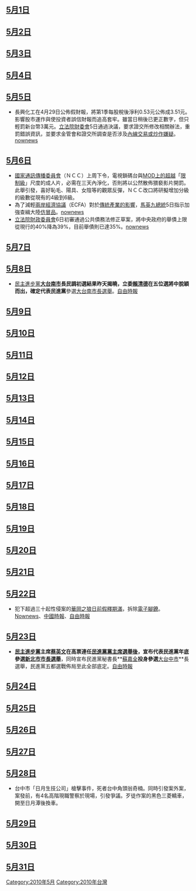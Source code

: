<noinclude></noinclude>

## [5月1日](../Page/5月1日.md "wikilink")

## [5月2日](../Page/5月2日.md "wikilink")

## [5月3日](../Page/5月3日.md "wikilink")

## [5月4日](../Page/5月4日.md "wikilink")

## [5月5日](../Page/5月5日.md "wikilink")

  - 長興化工在4月29日公佈假財報，將第1季每股稅後淨利0.53元公佈成3.51元。影響股市運作與使投資者誤信財報而追高套牢。雖當日稍後已更正數字，但只輕罰新台幣3萬元。[立法院財委會](../Page/立法院.md "wikilink")5日通過決議，要求證交所修改相關辦法，重罰錯誤資訊，並要求金管會和證交所調查是否涉及[內線交易或炒作嫌疑](../Page/內線交易.md "wikilink")。[nownews](http://www.nownews.com/2010/05/05/320-2599898.htm)

## [5月6日](../Page/5月6日.md "wikilink")

  - [國家通訊傳播委員會](../Page/國家通訊傳播委員會.md "wikilink")（ＮＣＣ）上周下令，電視鎖碼台與[MOD上的超越](../Page/MOD.md "wikilink")「[限制級](../Page/限制級.md "wikilink")」尺度的成人片，必需在三天內淨化，否則將以公然散佈猥褻影片開罰。此舉引發，喜好恥毛、陽具、女陰等的觀眾反彈，ＮＣＣ改口將研擬增加分級的級數從現有的4級到6級。
  - 為了減輕[兩岸經濟協議](../Page/兩岸經濟協議.md "wikilink")（ECFA）對於[傳統產業的影響](../Page/傳統產業.md "wikilink")，[馬英九總統](../Page/馬英九.md "wikilink")5日指示加強查緝大陸[仿冒品](../Page/仿冒品.md "wikilink")。[nownews](http://www.nownews.com/2010/05/06/91-2600054.htm)
  - [立法院財政委員會](../Page/立法院.md "wikilink")6日初審通過公共債務法修正草案，將中央政府的舉債上限從現行的40%降為39%，目前舉債則已達35%。[nownews](http://www.nownews.com/2010/05/06/320-2600151.htm)

## [5月7日](../Page/5月7日.md "wikilink")

## [5月8日](../Page/5月8日.md "wikilink")

  - [民主進步黨](../Page/民主進步黨.md "wikilink")**[大台南市](../Page/臺南市_\(直轄市\).md "wikilink")**長民調初選結果昨天揭曉，立委**[賴清德](../Page/賴清德.md "wikilink")**在五位選將中脫穎而出，確定代表**民進黨**參選[大台南市長選舉](../Page/2010年中華民國直轄市市長、市議員暨里長選舉.md "wikilink")。[自由時報](https://web.archive.org/web/20100510014142/http://www.libertytimes.com.tw/2010/new/may/8/today-t3.htm)

## [5月9日](../Page/5月9日.md "wikilink")

## [5月10日](../Page/5月10日.md "wikilink")

## [5月11日](../Page/5月11日.md "wikilink")

## [5月12日](../Page/5月12日.md "wikilink")

## [5月13日](../Page/5月13日.md "wikilink")

## [5月14日](../Page/5月14日.md "wikilink")

## [5月15日](../Page/5月15日.md "wikilink")

## [5月16日](../Page/5月16日.md "wikilink")

## [5月17日](../Page/5月17日.md "wikilink")

## [5月18日](../Page/5月18日.md "wikilink")

## [5月19日](../Page/5月19日.md "wikilink")

## [5月20日](../Page/5月20日.md "wikilink")

## [5月21日](../Page/5月21日.md "wikilink")

## [5月22日](../Page/5月22日.md "wikilink")

  - 犯下超過三十起性侵案的[華岡之狼日前假釋期滿](../Page/華岡之狼.md "wikilink")，拆除[電子腳鐐](../Page/電子腳鐐.md "wikilink")。[Nownews](http://www.nownews.com/2010/05/22/91-2606064.htm)、[中國時報](https://web.archive.org/web/20100729041729/http://news.chinatimes.com/focus/0%2C5243%2C50105431x112010052200176%2C00.html)、[自由時報](https://web.archive.org/web/20100526002544/http://www.libertytimes.com.tw/2010/new/may/22/today-so8.htm)

## [5月23日](../Page/5月23日.md "wikilink")

  - **[民主進步黨](../Page/民主進步黨.md "wikilink")**主席**[蔡英文](../Page/蔡英文.md "wikilink")**在高票連任[民進黨黨主席](../Page/民進黨.md "wikilink")[選舉後](../Page/2010年民主進步黨黨主席選舉.md "wikilink")，宣布代表民進黨年底參選**[新北市市長](../Page/新北市.md "wikilink")[選舉](../Page/2010年中華民國直轄市市長、市議員暨里長選舉.md "wikilink")**，同時宣布民進黨秘書長**[蘇嘉全](../Page/蘇嘉全.md "wikilink")**投身參選**[大台中市](../Page/臺中市_\(直轄市\).md "wikilink")**長選舉，民進黨五都選戰佈局至此全部底定。[自由時報](https://web.archive.org/web/20100525234209/http://www.libertytimes.com.tw/2010/new/may/24/today-t1.htm)

## [5月24日](../Page/5月24日.md "wikilink")

## [5月25日](../Page/5月25日.md "wikilink")

## [5月26日](../Page/5月26日.md "wikilink")

## [5月27日](../Page/5月27日.md "wikilink")

## [5月28日](../Page/5月28日.md "wikilink")

  - 台中市「日月生技公司」槍擊事件，死者台中角頭翁奇楠。同時引發案外案，案發前，有4名高階現職警察於現場，引發爭議。歹徒作案的黑色三菱轎車，開至日月潭後換車。

## [5月29日](../Page/5月29日.md "wikilink")

## [5月30日](../Page/5月30日.md "wikilink")

## [5月31日](../Page/5月31日.md "wikilink")

<noinclude> </noinclude>

[Category:2010年5月](https://zh.wikipedia.org/wiki/Category:2010年5月 "wikilink")
[Category:2010年台灣](https://zh.wikipedia.org/wiki/Category:2010年台灣 "wikilink")